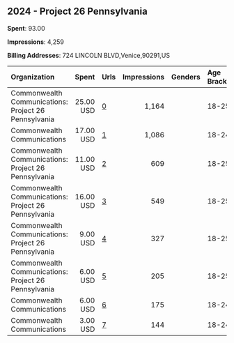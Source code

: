 ## 2024 - Project 26 Pennsylvania 
**Spent**: 93.00

**Impressions**: 4,259

**Billing Addresses**: 724 LINCOLN BLVD,Venice,90291,US

|Organization|Spent|Urls|Impressions|Genders|Age Brackets|Country Codes|
|:---|---:|:---|---:|:---|:---|:---|
|Commonwealth Communications: Project 26 Pennsylvania|25.00 USD|[0](https://www.snap.com/political-ads/asset/78074419bfe5cf6aa98b630b06f03292b1c9f222a96c8971d340a3fcd9ff507b?mediaType=mp4)|1,164||18-25|united states|
|Commonwealth Communications|17.00 USD|[1](https://www.snap.com/political-ads/asset/bb776b3001ca8665ff3ba788f5fe9936841bde1c3bc66cacc270d56e920c1ce0?mediaType=jpeg)|1,086||18-24|united states|
|Commonwealth Communications: Project 26 Pennsylvania|11.00 USD|[2](https://www.snap.com/political-ads/asset/944c761a43ee1dc90e9a0420f38567daccfa38a9a5f9002aa393e71e0b4eb4d2?mediaType=mp4)|609||18-25|united states|
|Commonwealth Communications: Project 26 Pennsylvania|16.00 USD|[3](https://www.snap.com/political-ads/asset/5bdd0e6fd03759fbb8d9248cac5b1c522d7a75281e83b584a28042eeed3e18af?mediaType=mp4)|549||18-25|united states|
|Commonwealth Communications: Project 26 Pennsylvania|9.00 USD|[4](https://www.snap.com/political-ads/asset/406df36caba149c1cfad6f76ff045d88f83fa81677fe59519f6dc043b2b6bae2?mediaType=mp4)|327||18-25|united states|
|Commonwealth Communications: Project 26 Pennsylvania|6.00 USD|[5](https://www.snap.com/political-ads/asset/0eb5549b6c3a800f621781c8d1802a7d3781d7dc44983e3d5263f5518183204c?mediaType=mp4)|205||18-25|united states|
|Commonwealth Communications|6.00 USD|[6](https://www.snap.com/political-ads/asset/f4a67e1e7cbc42cf8106abed4db49e5f553e3580e0ebc88515e15b7e77ec4c03?mediaType=jpeg)|175||18-24|united states|
|Commonwealth Communications|3.00 USD|[7](https://www.snap.com/political-ads/asset/aeb11ebdfce2a865f442d16ece1cf2d2cc15a294314675b5fbfcd5bafef7a4c5?mediaType=jpeg)|144||18-24|united states|
